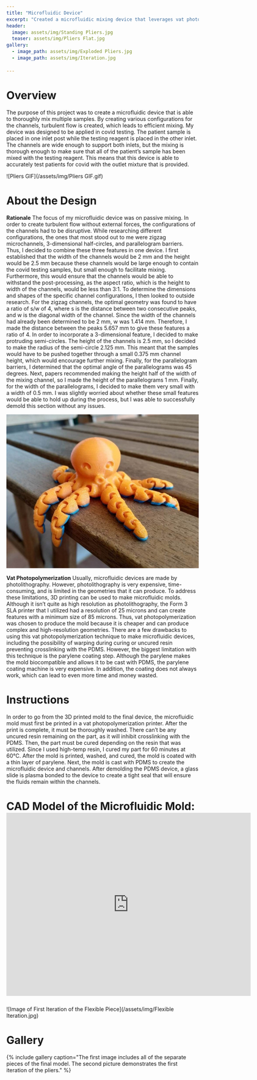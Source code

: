 ```yaml
---
title: "Microfluidic Device"
excerpt: "Created a microfluidic mixing device that leverages vat photopolymerization printing."
header:
  image: assets/img/Standing Pliers.jpg
  teaser: assets/img/Pliers Flat.jpg
gallery:
  - image_path: assets/img/Exploded Pliers.jpg
  - image_path: assets/img/Iteration.jpg
   
---
```

# Overview

The purpose of this project was to create a microfluidic device that is able to thoroughly mix multiple samples. By creating various configurations for the channels, turbulent flow is created, which leads to efficient mixing. My device was designed to be applied in covid testing. The patient sample is placed in one inlet post while the testing reagent is placed in the other inlet. The channels are wide enough to support both inlets, but the mixing is thorough enough to make sure that all of the patient’s sample has been mixed with the testing reagent. This means that this device is able to accurately test patients for covid with the outlet mixture that is provided.

![Pliers GIF](/assets/img/Pliers GIF.gif)

# About the Design 

**Rationale**
The focus of my microfluidic device was on passive mixing. In order to create turbulent flow without external forces, the configurations of the channels had to be disruptive. While researching different configurations, the ones that most stood out to me were zigzag microchannels, 3-dimensional half-circles, and parallelogram barriers. Thus, I decided to combine these three features in one device. I first established that the width of the channels would be 2 mm and the height would be 2.5 mm because these channels would be large enough to contain the covid testing samples, but small enough to facilitate mixing. Furthermore, this would ensure that the channels would be able to withstand the post-processing, as the aspect ratio, which is the height to width of the channels, would be less than 3:1. To determine the dimensions and shapes of the specific channel configurations, I then looked to outside research. For the zigzag channels, the optimal geometry was found to have a ratio of s/w of 4, where s is the distance between two consecutive peaks, and w is the diagonal width of the channel. Since the width of the channels had already been determined to be 2 mm, w was 1.414 mm. Therefore, I made the distance between the peaks 5.657 mm to give these features a ratio of 4. In order to incorporate a 3-dimensional feature, I decided to make protruding semi-circles. The height of the channels is 2.5 mm, so I decided to make the radius of the semi-circle 2.125 mm. This meant that the samples would have to be pushed together through a small 0.375 mm channel height, which would encourage further mixing. Finally, for the parallelogram barriers, I determined that the optimal angle of the parallelograms was 45 degrees. Next, papers recommended making the height half of the width of the mixing channel, so I made the height of the parallelograms 1 mm. Finally, for the width of the parallelograms, I decided to make them very small with a width of 0.5 mm. I was slightly worried about whether these small features would be able to hold up during the process, but I was able to successfully demold this section without any issues. 


![Image of Octopus Flexible Gadget](/assets/img/Octopus.jpg)

**Vat Photopolymerization**
Usually, microfluidic devices are made by photolithography. However, photolithography is very expensive, time-consuming, and is limited in the geometries that it can produce. To address these limitations, 3D printing can be used to make microfluidic molds. Although it isn’t quite as high resolution as photolithography, the Form 3 SLA printer that I utilized had a resolution of 25 microns and can create features with a minimum size of 85 microns. Thus, vat photopolymerization was chosen to produce the mold because it is cheaper and can produce complex and high-resolution geometries. There are a few drawbacks to using this vat photopolymerization technique to make microfluidic devices, including the possibility of warping during curing or uncured resin preventing crosslinking with the PDMS. However, the biggest limitation with this technique is the parylene coating step. Although the parylene makes the mold biocompatible and allows it to be cast with PDMS, the parylene coating machine is very expensive. In addition, the coating does not always work, which can lead to even more time and money wasted. 

# Instructions
In order to go from the 3D printed mold to the final device, the microfluidic mold must first be printed in a vat photopolymerization printer. After the print is complete, it must be thoroughly washed. There can’t be any uncured resin remaining on the part, as it will inhibit crosslinking with the PDMS. Then, the part must be cured depending on the resin that was utilized. Since I used high-temp resin, I cured my part for 60 minutes at 60°C. After the mold is printed, washed, and cured, the mold is coated with a thin layer of parylene. Next, the mold is cast with PDMS to create the microfluidic device and channels. After demolding the PDMS device, a glass slide is plasma bonded to the device to create a tight seal that will ensure the fluids remain within the channels.

# CAD Model of the Microfluidic Mold: <iframe src="https://vanderbilt643.autodesk360.com/shares/public/SH512d4QTec90decfa6e69c0c8c71e462fa7?mode=embed" width="640" height="480" allowfullscreen="true" webkitallowfullscreen="true" mozallowfullscreen="true"  frameborder="0"></iframe>

![Image of First Iteration of the Flexible Piece](/assets/img/Flexible Iteration.jpg)

# Gallery
{% include gallery caption="The first image includes all of the separate pieces of the final model. The second picture demonstrates the first iteration of the pliers." %}
